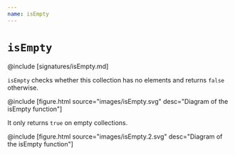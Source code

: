 ```yaml
---
name: isEmpty
---
```


# `isEmpty`

@include [signatures/isEmpty.md]

`isEmpty` checks whether this collection has no elements and returns `false` otherwise.

@include [figure.html source="images/isEmpty.svg" desc="Diagram of the isEmpty function"]

It only returns `true` on empty collections.

@include [figure.html source="images/isEmpty.2.svg" desc="Diagram of the isEmpty function"]
